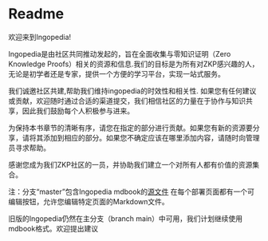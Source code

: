 # Readme

欢迎来到Ingopedia!

Ingopedia是由社区共同推动发起的，旨在全面收集与零知识证明（Zero Knowledge Proofs）相关的资源和信息.我们的目标是为所有对ZKP感兴趣的人，无论是初学者还是专家，提供一个方便的学习平台，实现一站式服务。

我们诚邀社区共建,帮助我们维持ingopedia的时效性和相关性. 如果您有任何建议或贡献，欢迎随时通过合适的渠道提交，我们相信社区的力量在于协作与知识共享，因此我们鼓励每个人积极参与进来。

为保持本书章节的清晰有序，请您在指定的部分进行贡献。如果您有新的资源要分享，请将其添加到相应的部分。如果您不确定应该在哪里添加内容，请随时向管理员寻求帮助。

感谢您成为我们ZKP社区的一员，并协助我们建立一个对所有人都有价值的资源集合。

注：分支“master”包含Ingopedia mdbook的[源文件](https://ingonyama-zk.github.io/ingopedia/)
在每个部署页面都有一个可编辑按钮，允许您编辑特定页面的Markdown文件。

旧版的Ingopedia仍然在主分支（branch main）中可用，我们计划继续使用mdbook格式。欢迎提出建议

